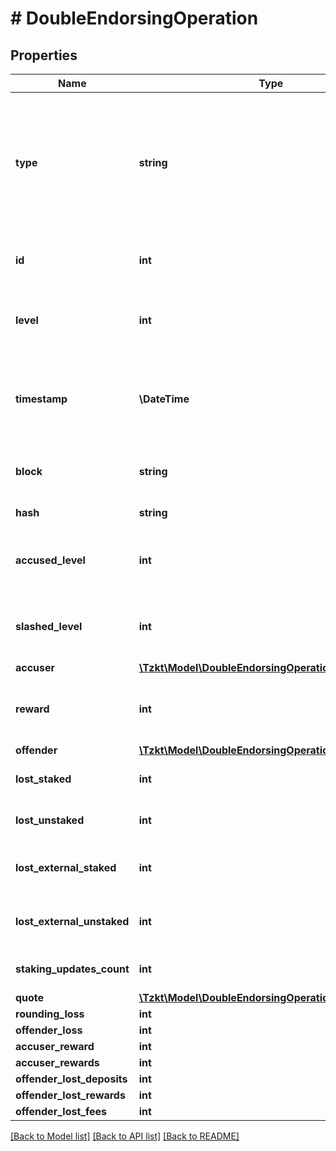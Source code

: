 # # DoubleEndorsingOperation

## Properties

Name | Type | Description | Notes
------------ | ------------- | ------------- | -------------
**type** | **string** | Type of the operation, &#x60;double_endorsing&#x60; - is used by bakers to provide evidence of double endorsement (endorsing two different blocks at the same block height) by a baker | [optional]
**id** | **int** | Unique ID of the operation, stored in the TzKT indexer database | [optional]
**level** | **int** | Height of the block from the genesis block, in which the operation was included | [optional]
**timestamp** | **\DateTime** | Datetime of the block, in which the operation was included (ISO 8601, e.g. &#x60;2020-02-20T02:40:57Z&#x60;) | [optional]
**block** | **string** | Hash of the block, in which the operation was included | [optional]
**hash** | **string** | Hash of the operation | [optional]
**accused_level** | **int** | Height of the block from the genesis, at which double endorsing occurred | [optional]
**slashed_level** | **int** | Height of the block from the genesis, at which the offender was slashed | [optional]
**accuser** | [**\Tzkt\Model\DoubleEndorsingOperationAllOfAccuser**](DoubleEndorsingOperationAllOfAccuser.md) |  | [optional]
**reward** | **int** | Reward of the baker, produced the block, in which the accusation was included | [optional]
**offender** | [**\Tzkt\Model\DoubleEndorsingOperationAllOfOffender**](DoubleEndorsingOperationAllOfOffender.md) |  | [optional]
**lost_staked** | **int** | Amount slashed from baker&#39;s own staked balance | [optional]
**lost_unstaked** | **int** | Amount slashed from baker&#39;s own unstaked balance | [optional]
**lost_external_staked** | **int** | Amount slashed from baker&#39;s external staked balance | [optional]
**lost_external_unstaked** | **int** | Amount slashed from baker&#39;s external unstaked balance | [optional]
**staking_updates_count** | **int** | Number of staking updates happened internally | [optional]
**quote** | [**\Tzkt\Model\DoubleEndorsingOperationAllOfQuote**](DoubleEndorsingOperationAllOfQuote.md) |  | [optional]
**rounding_loss** | **int** | [DEPRECATED] | [optional]
**offender_loss** | **int** | [DEPRECATED] | [optional]
**accuser_reward** | **int** | [DEPRECATED] | [optional]
**accuser_rewards** | **int** | [DEPRECATED] | [optional]
**offender_lost_deposits** | **int** | [DEPRECATED] | [optional]
**offender_lost_rewards** | **int** | [DEPRECATED] | [optional]
**offender_lost_fees** | **int** | [DEPRECATED] | [optional]

[[Back to Model list]](../../README.md#models) [[Back to API list]](../../README.md#endpoints) [[Back to README]](../../README.md)
